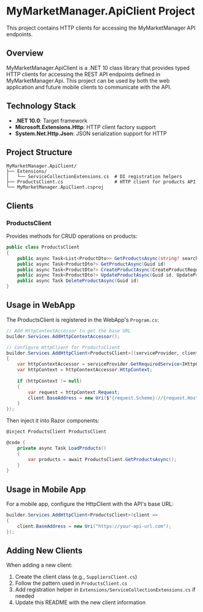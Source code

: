 # MyMarketManager.ApiClient Project

This project contains HTTP clients for accessing the MyMarketManager API endpoints.

## Overview

MyMarketManager.ApiClient is a .NET 10 class library that provides typed HTTP clients for accessing the REST API endpoints defined in MyMarketManager.Api. This project can be used by both the web application and future mobile clients to communicate with the API.

## Technology Stack

- **.NET 10.0**: Target framework
- **Microsoft.Extensions.Http**: HTTP client factory support
- **System.Net.Http.Json**: JSON serialization support for HTTP

## Project Structure

```
MyMarketManager.ApiClient/
├── Extensions/
│   └── ServiceCollectionExtensions.cs  # DI registration helpers
├── ProductsClient.cs                   # HTTP client for products API
└── MyMarketManager.ApiClient.csproj
```

## Clients

### ProductsClient

Provides methods for CRUD operations on products:

```csharp
public class ProductsClient
{
    public async Task<List<ProductDto>> GetProductsAsync(string? search = null)
    public async Task<ProductDto?> GetProductAsync(Guid id)
    public async Task<ProductDto?> CreateProductAsync(CreateProductRequest request)
    public async Task<ProductDto?> UpdateProductAsync(Guid id, UpdateProductRequest request)
    public async Task DeleteProductAsync(Guid id)
}
```

## Usage in WebApp

The ProductsClient is registered in the WebApp's `Program.cs`:

```csharp
// Add HttpContextAccessor to get the base URL
builder.Services.AddHttpContextAccessor();

// Configure HttpClient for ProductsClient
builder.Services.AddHttpClient<ProductsClient>((serviceProvider, client) =>
{
    var httpContextAccessor = serviceProvider.GetRequiredService<IHttpContextAccessor>();
    var httpContext = httpContextAccessor.HttpContext;
    
    if (httpContext != null)
    {
        var request = httpContext.Request;
        client.BaseAddress = new Uri($"{request.Scheme}://{request.Host}");
    }
});
```

Then inject it into Razor components:

```csharp
@inject ProductsClient ProductsClient

@code {
    private async Task LoadProducts()
    {
        var products = await ProductsClient.GetProductsAsync();
    }
}
```

## Usage in Mobile App

For a mobile app, configure the HttpClient with the API's base URL:

```csharp
builder.Services.AddHttpClient<ProductsClient>(client =>
{
    client.BaseAddress = new Uri("https://your-api-url.com");
});
```

## Adding New Clients

When adding a new client:

1. Create the client class (e.g., `SuppliersClient.cs`)
2. Follow the pattern used in `ProductsClient.cs`
3. Add registration helper in `Extensions/ServiceCollectionExtensions.cs` if needed
4. Update this README with the new client information
